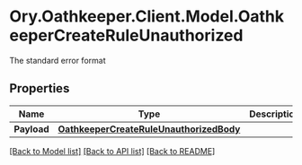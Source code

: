 # Ory.Oathkeeper.Client.Model.OathkeeperCreateRuleUnauthorized
The standard error format

## Properties

Name | Type | Description | Notes
------------ | ------------- | ------------- | -------------
**Payload** | [**OathkeeperCreateRuleUnauthorizedBody**](OathkeeperCreateRuleUnauthorizedBody.md) |  | [optional] 

[[Back to Model list]](../README.md#documentation-for-models) [[Back to API list]](../README.md#documentation-for-api-endpoints) [[Back to README]](../README.md)

